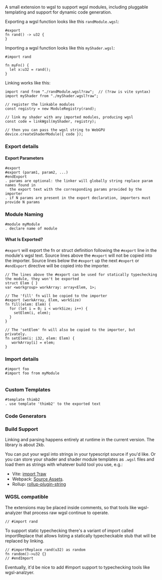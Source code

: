 A small extension to wgsl to support wgsl modules, including
pluggable templating and support for dynamic code generation.

Exporting a wgsl function looks like this `randModule.wgsl`:

```
#export
fn rand() -> u32 {
}
```

Importing a wgsl function looks like this `myShader.wgsl`:

```
#import rand

fn myFn() {
  let x:u32 = rand();
}
```

Linking works like this:

```
import rand from "./randModule.wgsl?raw";  // (?raw is vite syntax)
import myShader from "./myShader.wgsl?raw";

// register the linkable modules
const registry = new ModuleRegistry(rand);

// link my shader with any imported modules, producing wgsl
const code = linkWgsl(myShader, registry);

// then you can pass the wgsl string to WebGPU
device.createShaderModule({ code });
```

### Export details

#### Export Parameters

```
#export
#export (param1, param2, ...)
#endExport
. params are optional: the linker will globally string replace param names found in
  the export text with the corresponding params provided by the importer
. if N params are present in the export declaration, importers must provide N params
```

### Module Naming

```
#module myModule
. declare name of module
```

#### What Is Exported?

`#export` will export the fn or struct definition following the `#export` line
in the module's wgsl text.
Source lines above the `#export` will not be copied into the importer.
Source lines below the `#export` up the next `#export` or `#endExport` directive will
be copied into the importer.

```
// The lines above the #export can be used for statically typechecking the module, they won't be exported
struct Elem { }
var <workgroup> workArray: array<Elem, 1>;

// The 'fill' fn will be copied to the importer
#export (workArray, Elem, workSize)
fn fill(elem: Elem) {
  for (let i = 0; i < workSize; i++) {
    setElem(i, elem);
  }
}

// The 'setElem' fn will also be copied to the importer, but privately. 
fn setElem(i: i32, elem: Elem) {
   workArray[i] = elem;
}
```

### Import details

```
#import foo
#import foo from myModule


```

### Custom Templates

```
#template thimb2
. use template 'thimb2' to the exported text
```

### Code Generators

### Build Support

Linking and parsing happens entirely at runtime in the current version.
The library is about 2kb.

You can put your wgsl into strings in your typescript source if you'd like.
Or you can store your shader and shader module templates as `.wgsl` files and load
them as strings with whatever build tool you use, e.g.:

- Vite: [import ?raw](https://vitejs.dev/guide/assets#importing-asset-as-string)
- Webpack: [Source Assets](https://webpack.js.org/guides/asset-modules/).
- Rollup: [rollup-plugin-string](https://github.com/TrySound/rollup-plugin-string)

### WGSL compatible

The extensions may be placed inside comments, so that tools like wgsl-analyzer that process
raw wgsl continue to operate.

```
// #import rand
```

To support static typechecking
there's a variant of import called importReplace that allows
listing a statically typecheckable stub that will be replaced by linking.

```
// #importReplace rand(u32) as random
fn random()->u32 {}
// #endImport
```

Eventually, it'd be nice to add #import support to typechecking tools like wgsl-analzyer.
